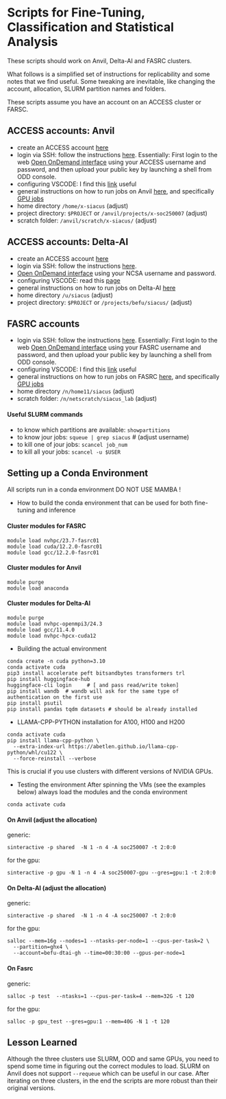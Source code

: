 # Scripts for Fine-Tuning, Classification and Statistical Analysis 

These scripts should work on Anvil, Delta-AI and FASRC clusters.

What follows is a simplified set of instructions for replicability and some notes that we find useful.
Some tweaking are inevitable, like changing the account, allocation, SLURM partition names and folders.

These scripts assume you have an account on an ACCESS cluster or FARSC.
## ACCESS accounts: Anvil
* create an ACCESS account [here](https://operations.access-ci.org/identity/new-user) 
* login via SSH: follow the instructions [here](https://www.rcac.purdue.edu/knowledge/anvil/access/login). Essentially: First login to the web [Open OnDemand interface](https://ondemand.anvil.rcac.purdue.edu) using your ACCESS username and password, and then upload your public key by launching a shell from ODD console.
* configuring VSCODE: I find this [link](https://github.com/KempnerInstitute/kempner-computing-handbook/blob/main/kempner_computing_handbook/development_and_runtime_envs/using_vscode_for_remote_development.md) useful
* general instructions on how to run jobs on Anvil [here](https://www.rcac.purdue.edu/knowledge/anvil/run), and specifically [GPU jobs](https://www.rcac.purdue.edu/knowledge/anvil/run/examples/slurm)
* home directory ```/home/x-siacus``` (adjust)
* project directory:  ```$PROJECT``` or ```/anvil/projects/x-soc250007``` (adjust)
* scratch folder: ```/anvil/scratch/x-siacus/``` (adjust)

## ACCESS accounts: Delta-AI
* create an ACCESS account [here](https://operations.access-ci.org/identity/new-user) 
* login via SSH: follow the instructions [here](https://docs.ncsa.illinois.edu/systems/deltaai/en/latest/user-guide/login.html#ssh-examples).
* [Open OnDemand interface](https://gh-ondemand.delta.ncsa.illinois.edu/) using your NCSA username and password.
* configuring VSCODE: read this [page](https://docs.ncsa.illinois.edu/systems/deltaai/en/latest/user-guide/vscode/remote-ssh.html)
* general instructions on how to run jobs on Delta-AI [here](https://docs.ncsa.illinois.edu/systems/deltaai/en/latest/user-guide/running-jobs.html#partitions-queues)
* home directory ```/u/siacus``` (adjust)
* project directory:  ```$PROJECT``` or ```/projects/befu/siacus/``` (adjust)

## FASRC accounts
* login via SSH: follow the instructions [here](https://docs.rc.fas.harvard.edu/kb/ssh-to-a-compute-node/). Essentially: First login to the web [Open OnDemand interface](https://rcood.rc.fas.harvard.edu/pun/sys/dashboard/) using your FASRC username and password, and then upload your public key by launching a shell from ODD console.
* configuring VSCODE: I find this [link](https://github.com/KempnerInstitute/kempner-computing-handbook/blob/main/kempner_computing_handbook/development_and_runtime_envs/using_vscode_for_remote_development.md) useful
* general instructions on how to run jobs on FASRC [here](https://docs.rc.fas.harvard.edu/kb/running-jobs/), and specifically [GPU jobs](https://docs.rc.fas.harvard.edu/wp-content/uploads/2013/10/GPU_Computing_9_26.pdf)
* home directory ```/n/home11/siacus``` (adjust)
* scratch folder: ```/n/netscratch/siacus_lab``` (adjust)

#### Useful SLURM commands
* to know which partitions are available: ```showpartitions```
* to know jour jobs: ```squeue | grep siacus```   # (adjust username)
* to kill one of jour jobs: ```scancel job_num```
* to kill all your jobs: ```scancel -u $USER```

  
## Setting up a Conda Environment
All scripts run in a conda environment DO NOT USE MAMBA !

* How to build the conda environment that can be used for both fine-tuning and inference
#### Cluster modules for FASRC
```
module load nvhpc/23.7-fasrc01
module load cuda/12.2.0-fasrc01 
module load gcc/12.2.0-fasrc01
```
#### Cluster modules for Anvil
```
module purge
module load anaconda
```
#### Cluster modules for Delta-AI
```
module purge
module load nvhpc-openmpi3/24.3
module load gcc/11.4.0
module load nvhpc-hpcx-cuda12
```
* Building the actual environment
```
conda create -n cuda python=3.10
conda activate cuda
pip3 install accelerate peft bitsandbytes transformers trl
pip install huggingface-hub 
huggingface-cli login     # [ and pass read/write token]
pip install wandb  # wandb will ask for the same type of authentication on the first use
pip install psutil
pip install pandas tqdm datasets # should be already installed
````
* LLAMA-CPP-PYTHON installation for A100, H100 and H200
```
conda activate cuda
pip install llama-cpp-python \
  --extra-index-url https://abetlen.github.io/llama-cpp-python/whl/cu122 \
  --force-reinstall --verbose
```
This is crucial if you use clusters with different versions of NVIDIA GPUs.

* Testing the environment
After spinning the VMs (see the examples below) always load the modules and the conda environment
```
conda activate cuda
```
#### On Anvil (adjust the allocation)
generic: 

```sinteractive -p shared  -N 1 -n 4 -A soc250007 -t 2:0:0```

for the gpu:

```sinteractive -p gpu -N 1 -n 4 -A soc250007-gpu --gres=gpu:1 -t 2:0:0```

#### On Delta-AI (adjust the allocation)
generic: 

```sinteractive -p shared  -N 1 -n 4 -A soc250007 -t 2:0:0```

for the gpu:

```
salloc --mem=16g --nodes=1 --ntasks-per-node=1 --cpus-per-task=2 \
  --partition=ghx4 \
  --account=befu-dtai-gh --time=00:30:00 --gpus-per-node=1
```


#### On Fasrc
generic: 

```salloc -p test  --ntasks=1 --cpus-per-task=4 --mem=32G -t 120```

for the gpu: 

```salloc -p gpu_test --gres=gpu:1 --mem=40G -N 1 -t 120```

## Lesson Learned
Although the three clusters use SLURM, OOD and same GPUs, you need to spend some time in figuring out the correct modules to load.
SLURM on Anvil does not support ```--requeue``` which can be useful in our case.
After iterating on three clusters, in the end the scripts are more robust than their original versions.
